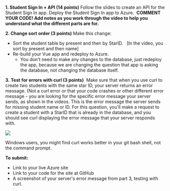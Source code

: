 **1. Student Sign In + API (14 points)** Follow the slides to create an API for the Student Sign In app. Deploy the Student Sign In app to Azure.  **COMMENT YOUR CODE! Add notes as you work through the video to help you understand what the different parts are for.** 

**2. Change sort order (3 points)** Make this change:

-   Sort the student table by present and then by StarID.   [In the video, you sort by present and then name]
-   Re-build your Vue app and redeploy to Azure.
    -   You don't need to make any changes to the database, just redeploy the app, because we are changing the question that app is asking the database, not changing the database itself. 

**3.** **Test** **for errors with curl (3 points)**  Make sure that when you use curl to create two students with the same star ID, your server returns an error message. (Not a curl error or that your code crashes or other different error message - you are looking for the specific error message your server sends, as shown in the videos. This is the error message the server sends for missing student name or ID. For this question, you'll make a request to create a student with a StarID that is already in the database, and you should see curl displaying the error message that your server responds with. 

![](https://minneapolis.learn.minnstate.edu/content/2022/5973009-20235000657S/PastedImage_ekhpcq7wnnh9p4z7zskrl5jzn783uru8001894807819.png?_&d2lSessionVal=svNRePkxpmMtBu3pv6vdLogXc&ou=5973009)

Windows users, you might find curl works better in your git bash shell, not the command prompt.  

**To submit:**

-   Link to your live Azure site 
-   Link to your code for the site at GitHub
-   A screenshot of your server's error message from part 3, testing with curl.